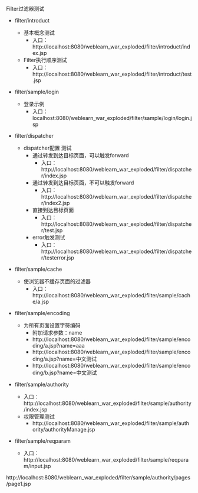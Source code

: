 Filter过滤器测试

- filter/introduct
    - 基本概念测试
        - 入口：http://localhost:8080/weblearn_war_exploded/filter/introduct/index.jsp
    - Filter执行顺序测试
        - 入口：http://localhost:8080/weblearn_war_exploded/filter/introduct/test.jsp

- filter/sample/login
    - 登录示例
        - 入口：localhost:8080/weblearn_war_exploded/filter/sample/login/login.jsp

- filter/dispatcher
    - dispatcher配置 测试
        - 通过转发到达目标页面，可以触发forward
            - 入口：http://localhost:8080/weblearn_war_exploded/filter/dispatcher/index.jsp
        - 通过转发到达目标页面，不可以触发forward
            - 入口：http://localhost:8080/weblearn_war_exploded/filter/dispatcher/index2.jsp
        - 直接到达目标页面
            - 入口：http://localhost:8080/weblearn_war_exploded/filter/dispatcher/test.jsp
        - error触发测试
            - 入口：http://localhost:8080/weblearn_war_exploded/filter/dispatcher/testerror.jsp
            
- filter/sample/cache
    - 使浏览器不缓存页面的过滤器
        - 入口：http://localhost:8080/weblearn_war_exploded/filter/sample/cache/a.jsp

- filter/sample/encoding
    - 为所有页面设置字符编码
        - 附加请求参数：name
        - http://localhost:8080/weblearn_war_exploded/filter/sample/encoding/a.jsp?name=aaa
        - http://localhost:8080/weblearn_war_exploded/filter/sample/encoding/a.jsp?name=中文测试
        - http://localhost:8080/weblearn_war_exploded/filter/sample/encoding/b.jsp?name=中文测试
        
- filter/sample/authority
    - 入口：http://localhost:8080/weblearn_war_exploded/filter/sample/authority/index.jsp
    - 权限管理测试
        - http://localhost:8080/weblearn_war_exploded/filter/sample/authority/authorityManage.jsp
    
- filter/sample/reqparam
    - 入口：http://localhost:8080/weblearn_war_exploded/filter/sample/reqparam/input.jsp
    
    
http://localhost:8080/weblearn_war_exploded/filter/sample/authority/pages/page1.jsp